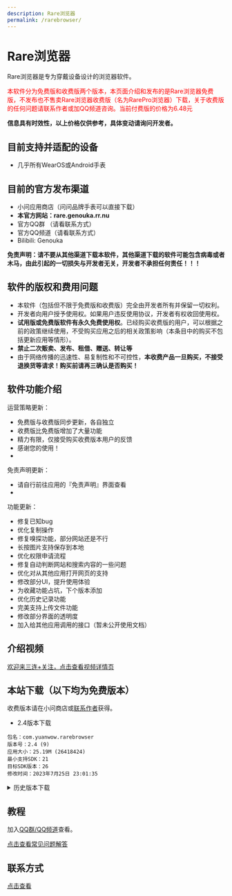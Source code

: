 ```yaml
---
description: Rare浏览器
permalink: /rarebrowser/
---
```

# Rare浏览器

Rare浏览器是专为穿戴设备设计的浏览器软件。

<span style="color:red">本软件分为免费版和收费版两个版本，本页面介绍和发布的是Rare浏览器免费版，不发布也不售卖Rare浏览器收费版（名为RarePro浏览器）下载，关于收费版的任何问题请联系作者或加QQ频道咨询。当前付费版的价格为6.48元</span>

**信息具有时效性，以上价格仅供参考，具体变动请询问开发者。**

## 目前支持并适配的设备
* 几乎所有WearOS或Android手表

## 目前的官方发布渠道
* 小问应用商店（问问品牌手表可以直接下载）
* **本官方网站：rare.genouka.rr.nu**
* 官方QQ群 （请看联系方式）
* 官方QQ频道（请看联系方式）
* Bilibili: Genouka

**免责声明：请不要从其他渠道下载本软件，其他渠道下载的软件可能包含病毒或者木马，由此引起的一切损失与开发者无关，开发者不承担任何责任！！！**

## 软件的版权和费用问题
* 本软件（包括但不限于免费版和收费版）完全由开发者所有并保留一切权利。
* 开发者向用户授予使用权。如果用户违反使用协议，开发者有权收回使用权。
* **试用版或免费版软件有永久免费使用权**。已经购买收费版的用户，可以根据之前的政策继续使用，不受购买应用之后的相关政策影响（本条目中的购买不包括更新应用等情形）。
* **禁止二次贩卖、发布、租借、赠送、转让等**
* 由于网络传播的迅速性、易复制性和不可控性，**本收费产品一旦购买，不接受退换货等请求！购买前请再三确认是否购买！**

## 软件功能介绍
运营策略更新：

* 免费版与收费版同步更新，各自独立
* 收费版比免费版增加了大量功能
* 精力有限，仅接受购买收费版本用户的反馈
* 感谢您的使用！
* 
免责声明更新：

* 请自行前往应用的『免责声明』界面查看
* 
功能更新：

* 修复已知bug
* 优化复制操作
* 修复嗅探功能，部分网站还是不行
* 长按图片支持保存到本地
* 优化权限申请流程
* 修复自动判断网站和搜索内容的一些问题
* 优化对从其他应用打开网页的支持
* 修改部分UI，提升使用体验
* 为收藏功能占坑，下个版本添加
* 优化历史记录功能
* 完美支持上传文件功能
* 修改部分界面的透明度
* 加入给其他应用调用的接口（暂未公开使用文档）

## 介绍视频

[欢迎来三连+关注，点击查看视频详情页](https://www.bilibili.com/video/av488623632/)

## 本站下载（以下均为免费版本）

收费版本请在小问商店或[联系作者](/lianxi/)获得。

* 2.4版本下载

```
包名：com.yuanwow.rarebrowser
版本号：2.4 (9)
应用大小：25.19M (26418424)
最小支持SDK：21
目标SDK版本：26
修改时间：2023年7月25日 23:01:35

```
<details markdown='1'><summary>历史版本下载</summary>


* ~~2.3试用版下载~~


```
有严重bug，停止下载

最低API 19

目标API 26

26.84 MB

本版本于2023-7-18发布。
```


* [1.2经典版下载](http://mobvoi-search-public.mobvoi.com/mobvoi-apk/awch/com.yuanwow.rarebrowser_4_wear_armeabi-v7a_61fdf4b5c7f742f0d4b0fe360d63715a.apk)


```
本版本于2023-4-15发布。
```
</details>

## 教程

加入[QQ群/QQ频道](/lianxi)查看。

[点击查看常见问题解答](/rareboxproblem)

## 联系方式
[点击查看](/lianxi)